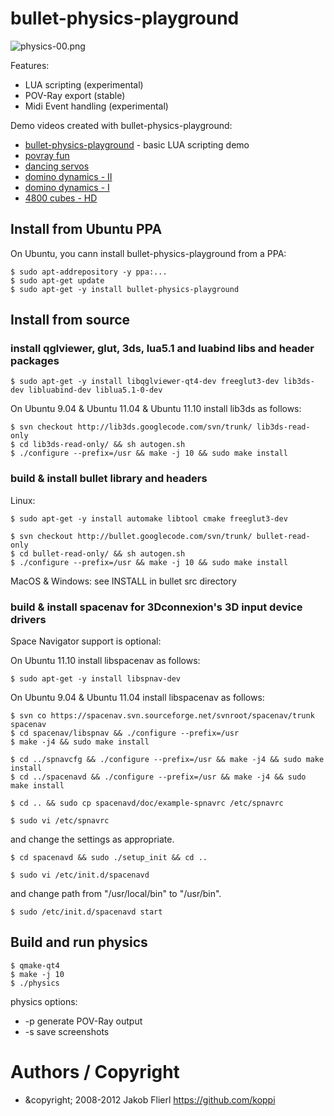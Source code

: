 # bullet-physics-playground

![physics-00.png](https://github.com/koppi/bullet-physics-playground/raw/master/physics-00.png)

Features:

* LUA scripting (experimental)
* POV-Ray export (stable)
* Midi Event handling (experimental)

Demo videos created with bullet-physics-playground:

* [bullet-physics-playground](http://www.youtube.com/watch?v=19OirI8yjLc) - basic LUA scripting demo
* [povray fun](http://www.youtube.com/watch?v=3DLevGGYDAQ)
* [dancing servos](http://www.youtube.com/watch?v=YBQGqMRh3c8)
* [domino dynamics - II](http://www.youtube.com/watch?v=0QQYXvnrU1U)
* [domino dynamics - I](http://www.youtube.com/watch?v=3Q0V185vVnE)
* [4800 cubes - HD](http://www.youtube.com/watch?v=6r_kCF1TRAk)

## Install from Ubuntu PPA

On Ubuntu, you cann install bullet-physics-playground from a PPA:

```
$ sudo apt-addrepository -y ppa:...
$ sudo apt-get update
$ sudo apt-get -y install bullet-physics-playground
```

## Install from source

### install qglviewer, glut, 3ds, lua5.1 and luabind libs and header packages

```
$ sudo apt-get -y install libqglviewer-qt4-dev freeglut3-dev lib3ds-dev libluabind-dev liblua5.1-0-dev
```

On Ubuntu 9.04 & Ubuntu 11.04 & Ubuntu 11.10 install lib3ds as follows:

```
$ svn checkout http://lib3ds.googlecode.com/svn/trunk/ lib3ds-read-only
$ cd lib3ds-read-only/ && sh autogen.sh
$ ./configure --prefix=/usr && make -j 10 && sudo make install
```

### build & install bullet library and headers

Linux:

```
$ sudo apt-get -y install automake libtool cmake freeglut3-dev
```

```
$ svn checkout http://bullet.googlecode.com/svn/trunk/ bullet-read-only
$ cd bullet-read-only/ && sh autogen.sh
$ ./configure --prefix=/usr && make -j 10 && sudo make install
```

MacOS & Windows: see INSTALL in bullet src directory

### build & install spacenav for 3Dconnexion's 3D input device drivers

Space Navigator support is optional:

On Ubuntu 11.10 install libspacenav as follows:

```
$ sudo apt-get -y install libspnav-dev
```

On Ubuntu 9.04 & Ubuntu 11.04 install libspacenav as follows:

```
$ svn co https://spacenav.svn.sourceforge.net/svnroot/spacenav/trunk spacenav
$ cd spacenav/libspnav && ./configure --prefix=/usr 
$ make -j4 && sudo make install
```

```
$ cd ../spnavcfg && ./configure --prefix=/usr && make -j4 && sudo make install
$ cd ../spacenavd && ./configure --prefix=/usr && make -j4 && sudo make install
```

```
$ cd .. && sudo cp spacenavd/doc/example-spnavrc /etc/spnavrc
```

```
$ sudo vi /etc/spnavrc
```

and change the settings as appropriate.

```
$ cd spacenavd && sudo ./setup_init && cd ..
```

```
$ sudo vi /etc/init.d/spacenavd
```

and change path from "/usr/local/bin" to "/usr/bin".

```
$ sudo /etc/init.d/spacenavd start
```

## Build and run physics

```
$ qmake-qt4
$ make -j 10
$ ./physics 
```

physics options:

* -p generate POV-Ray output
* -s save screenshots

# Authors / Copyright

* &copyright; 2008-2012 Jakob Flierl https://github.com/koppi

